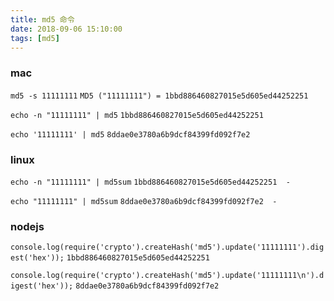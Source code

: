 ```yaml
---
title: md5 命令
date: 2018-09-06 15:10:00
tags: [md5]
---
```


### mac

`md5 -s 11111111`
`MD5 ("11111111") = 1bbd886460827015e5d605ed44252251`

`echo -n "11111111" | md5`
`1bbd886460827015e5d605ed44252251`

`echo '11111111' | md5`
`8ddae0e3780a6b9dcf84399fd092f7e2`

### linux

`echo -n "11111111" | md5sum`
`1bbd886460827015e5d605ed44252251  -`

`echo "11111111" | md5sum`
`8ddae0e3780a6b9dcf84399fd092f7e2  -`

### nodejs

`console.log(require('crypto').createHash('md5').update('11111111').digest('hex'));`
`1bbd886460827015e5d605ed44252251`

`console.log(require('crypto').createHash('md5').update('11111111\n').digest('hex'));`
`8ddae0e3780a6b9dcf84399fd092f7e2`
